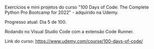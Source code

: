Exercícios e mini projetos do curso "100 Days of Code: The Complete Python Pro Bootcamp for 2022" - adquirido na Udemy.

Progresso atual: Dia 5 de 100.

Rodando no Visual Studio Code com a extensão Code Runner.

Link do curso:
https://www.udemy.com/course/100-days-of-code/

